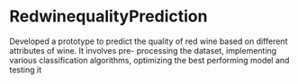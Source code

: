 # RedwinequalityPrediction
Developed a prototype to predict the quality of red wine based on different attributes of wine. It involves pre- processing the dataset, implementing various classification algorithms, optimizing the best performing model and testing it 
